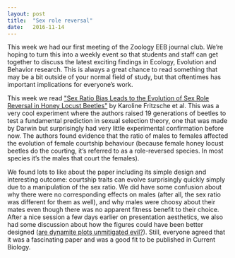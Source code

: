 ```yaml
---
layout: post
title:  "Sex role reversal"
date:   2016-11-14
---
```


<p class="intro"><span class="dropcap">T</span>his week we had our first meeting of the Zoology EEB journal club. We’re hoping to turn this into a weekly event so that students and staff can get together to discuss the latest exciting findings in Ecology, Evolution and Behavior research. This is always a great chance to read something that may be a bit outside of your normal field of study, but that oftentimes has important implications for everyone’s work.</p>

This week we read <a href="http://www.cell.com/current-biology/pdf/S0960-9822(16)30769-2.pdf"> "Sex Ratio Bias Leads to the Evolution of Sex Role Reversal in Honey Locust Beetles"</a> by Karoline Fritzsche et al. This was a very cool experiment where the authors raised 19 generations of beetles to test a fundamental prediction in sexual selection theory, one that was made by Darwin but surprisingly had very little experimental confirmation before now. The authors found evidence that the ratio of males to females affected the evolution of female courtship behaviour (because female honey locust beetles do the courting, it’s referred to as a role-reversed species. In most species it’s the males that court the females).
 
We found lots to like about the paper including its simple design and interesting outcome: courtship traits can evolve surprisingly quickly simply due to a manipulation of the sex ratio. We did have some confusion about why there were no corresponding effects on males (after all, the sex ratio was different for them as well), and why males were choosy about their mates even though there was no apparent fitness benefit to their choice. After a nice session a few days earlier on presentation aesthetics, we also had some discussion about how the figures could have been better designed (<a href="http://emdbolker.wikidot.com/blog:dynamite">are dynamite plots unmitigated evil?</a>). Still, everyone agreed that it was a fascinating paper and was a good fit to be published in Current Biology.
